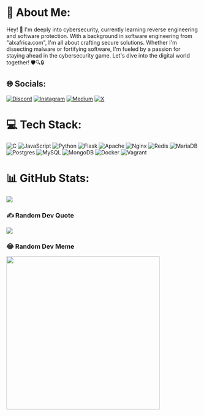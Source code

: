 # 💫 About Me:
Hey! 👋 I'm deeply into cybersecurity, currently learning reverse engineering and software protection. With a background in software engineering from "alxafrica.com", I'm all about crafting secure solutions. Whether I'm dissecting malware or fortifying software, I'm fueled by a passion for staying ahead in the cybersecurity game. Let's dive into the digital world together! 🛡️🔍🔒


## 🌐 Socials:
[![Discord](https://img.shields.io/badge/Discord-%237289DA.svg?logo=discord&logoColor=white)](https://discord.gg/f9ine99) [![Instagram](https://img.shields.io/badge/Instagram-%23E4405F.svg?logo=Instagram&logoColor=white)](https://instagram.com/@k9ine95) [![Medium](https://img.shields.io/badge/Medium-12100E?logo=medium&logoColor=white)](https://medium.com/@k9ine95) [![X](https://img.shields.io/badge/X-black.svg?logo=X&logoColor=white)](https://x.com/@k9ineP) 

# 💻 Tech Stack:
![C](https://img.shields.io/badge/c-%2300599C.svg?style=for-the-badge&logo=c&logoColor=white) ![JavaScript](https://img.shields.io/badge/javascript-%23323330.svg?style=for-the-badge&logo=javascript&logoColor=%23F7DF1E) ![Python](https://img.shields.io/badge/python-3670A0?style=for-the-badge&logo=python&logoColor=ffdd54) ![Flask](https://img.shields.io/badge/flask-%23000.svg?style=for-the-badge&logo=flask&logoColor=white) ![Apache](https://img.shields.io/badge/apache-%23D42029.svg?style=for-the-badge&logo=apache&logoColor=white) ![Nginx](https://img.shields.io/badge/nginx-%23009639.svg?style=for-the-badge&logo=nginx&logoColor=white) ![Redis](https://img.shields.io/badge/redis-%23DD0031.svg?style=for-the-badge&logo=redis&logoColor=white) ![MariaDB](https://img.shields.io/badge/MariaDB-003545?style=for-the-badge&logo=mariadb&logoColor=white) ![Postgres](https://img.shields.io/badge/postgres-%23316192.svg?style=for-the-badge&logo=postgresql&logoColor=white) ![MySQL](https://img.shields.io/badge/mysql-%2300000f.svg?style=for-the-badge&logo=mysql&logoColor=white) ![MongoDB](https://img.shields.io/badge/MongoDB-%234ea94b.svg?style=for-the-badge&logo=mongodb&logoColor=white) ![Docker](https://img.shields.io/badge/docker-%230db7ed.svg?style=for-the-badge&logo=docker&logoColor=white) ![Vagrant](https://img.shields.io/badge/vagrant-%231563FF.svg?style=for-the-badge&logo=vagrant&logoColor=white)
# 📊 GitHub Stats:
![](https://github-readme-stats.vercel.app/api/top-langs/?username=f9ine99&theme=radical&hide_border=false&include_all_commits=false&count_private=false&layout=compact)

### ✍️ Random Dev Quote
![](https://quotes-github-readme.vercel.app/api?type=horizontal&theme=radical)

### 😂 Random Dev Meme
<img src='https://randommeme-five.vercel.app/' style="height: 400px;"/>

<!-- Proudly created with GPRM ( https://gprm.itsvg.in ) -->
